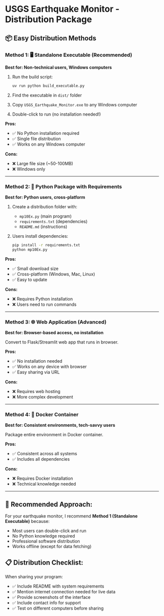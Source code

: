 # USGS Earthquake Monitor - Distribution Package

## 📦 Easy Distribution Methods

### Method 1: 🖥️ Standalone Executable (Recommended)
**Best for: Non-technical users, Windows computers**

1. Run the build script:
   ```bash
   uv run python build_executable.py
   ```

2. Find the executable in `dist/` folder
3. Copy `USGS_Earthquake_Monitor.exe` to any Windows computer
4. Double-click to run (no installation needed!)

**Pros:** 
- ✅ No Python installation required
- ✅ Single file distribution
- ✅ Works on any Windows computer

**Cons:** 
- ❌ Large file size (~50-100MB)
- ❌ Windows only

---

### Method 2: 🐍 Python Package with Requirements
**Best for: Python users, cross-platform**

1. Create a distribution folder with:
   - `mp10Ex.py` (main program)
   - `requirements.txt` (dependencies)
   - `README.md` (instructions)

2. Users install dependencies:
   ```bash
   pip install -r requirements.txt
   python mp10Ex.py
   ```

**Pros:** 
- ✅ Small download size
- ✅ Cross-platform (Windows, Mac, Linux)
- ✅ Easy to update

**Cons:** 
- ❌ Requires Python installation
- ❌ Users need to run commands

---

### Method 3: 🌐 Web Application (Advanced)
**Best for: Browser-based access, no installation**

Convert to Flask/Streamlit web app that runs in browser.

**Pros:** 
- ✅ No installation needed
- ✅ Works on any device with browser
- ✅ Easy sharing via URL

**Cons:** 
- ❌ Requires web hosting
- ❌ More complex development

---

### Method 4: 🐳 Docker Container
**Best for: Consistent environments, tech-savvy users**

Package entire environment in Docker container.

**Pros:** 
- ✅ Consistent across all systems
- ✅ Includes all dependencies

**Cons:** 
- ❌ Requires Docker installation
- ❌ Technical knowledge needed

---

## 🎯 Recommended Approach:

For your earthquake monitor, I recommend **Method 1 (Standalone Executable)** because:
- Most users can double-click and run
- No Python knowledge required
- Professional software distribution
- Works offline (except for data fetching)

## 📋 Distribution Checklist:

When sharing your program:
- ✅ Include README with system requirements
- ✅ Mention internet connection needed for live data
- ✅ Provide screenshots of the interface
- ✅ Include contact info for support
- ✅ Test on different computers before sharing